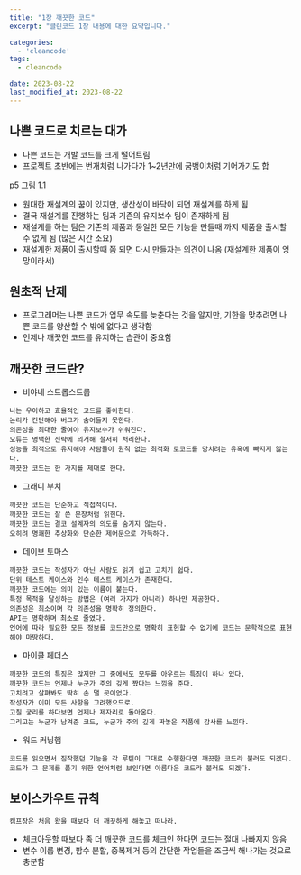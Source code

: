 ```yaml
---
title: "1장 깨끗한 코드"
excerpt: "클린코드 1장 내용에 대한 요약입니다."

categories:
  - 'cleancode'
tags:
  - cleancode

date: 2023-08-22
last_modified_at: 2023-08-22
---
```


## 나쁜 코드로 치르는 대가

* 나쁜 코드는 개발 코드를 크게 떨어트림
* 프로젝트 초반에는 번개처럼 나가다가 1~2년만에 굼뱅이처럼 기어가기도 합

p5 그림 1.1

* 원대한 재설계의 꿈이 있지만, 생산성이 바닥이 되면 재설계를 하게 됨
* 결국 재설계를 진행하는 팀과 기존의 유지보수 팀이 존재하게 됨
* 재설계를 하는 팀은 기존의 제품과 동일한 모든 기능을 만들때 까지 제품을 출시할 수 없게 됨 (많은 시간 소요)
* 재설계한 제품이 출시할때 쯤 되면 다시 만들자는 의견이 나옴 (재설계한 제품이 엉망이라서)

## 원초적 난제

* 프로그래머는 나쁜 코드가 업무 속도를 늦춘다는 것을 알지만, 기한을 맞추려면 나쁜 코드를 양산할 수 밖에 없다고 생각함
* 언제나 깨끗한 코드를 유지하는 습관이 중요함

## 깨끗한 코드란?

* 비야네 스트롭스트룹

```
나는 우아하고 효율적인 코드를 좋아한다.
논리가 간단해야 버그가 숨어들지 못한다.
의존성을 최대한 줄여야 유지보수가 쉬워진다.
오류는 명백한 전략에 의거해 철저히 처리한다.
성능을 최적으로 유지해야 사람들이 원칙 없는 최적화 로코드를 망치려는 유혹에 빠지지 않는다.
깨끗한 코드는 한 가지를 제대로 한다.
```

* 그래디 부치

```
깨끗한 코드는 단순하고 직접적이다.
깨끗한 코드는 잘 쓴 문장처럼 읽힌다.
깨끗한 코드는 결코 설계자의 의도를 숨기지 않는다.
오히려 명쾌한 추상화와 단순한 제어문으로 가득하다.
```

* 데이브 토마스

```
깨끗한 코드는 작성자가 아닌 사람도 읽기 쉽고 고치기 쉽다.
단위 테스트 케이스와 인수 테스트 케이스가 존재한다.
깨끗한 코드에는 의미 있는 이름이 붙는다.
특정 목적을 달성하는 방법은 (여러 가지가 아니라) 하나만 제공한다.
의존성은 최소이며 각 의존성을 명확히 정의한다.
API는 명확하며 최소로 줄였다.
언어에 따라 필요한 모든 정보를 코드만으로 명확히 표현할 수 없기에 코드는 문학적으로 표현해야 마땅하다.
```

* 마이클 페더스

```
깨끗한 코드의 특징은 많지만 그 중에서도 모두를 아우르는 특징이 하나 있다.
깨끗한 코드는 언제나 누군가 주의 깊게 짰다는 느낌을 준다.
고치려고 살펴봐도 딱히 손 댈 곳이없다.
작성자가 이미 모든 사항을 고려했으므로.
고칠 궁리를 하다보면 언제나 제자리로 돌아온다.
그리고는 누군가 남겨준 코드, 누군가 주의 깊게 짜놓은 작품에 감사를 느낀다.
```

* 워드 커닝햄

```
코드를 읽으면서 짐작했던 기능을 각 루틴이 그대로 수행한다면 깨끗한 코드라 불러도 되겠다.
코드가 그 문제를 풀기 위한 언어처럼 보인다면 아름다운 코드라 불러도 되겠다.
```

## 보이스카우트 규칙

`캠프장은 처음 왔을 때보다 더 깨끗하게 해놓고 떠나라.`

* 체크아웃할 때보다 좀 더 깨끗한 코드를 체크인 한다면 코드는 절대 나빠지지 않음
* 변수 이름 변경, 함수 분할, 중복제거 등의 간단한 작업들을 조금씩 해나가는 것으로 충분함